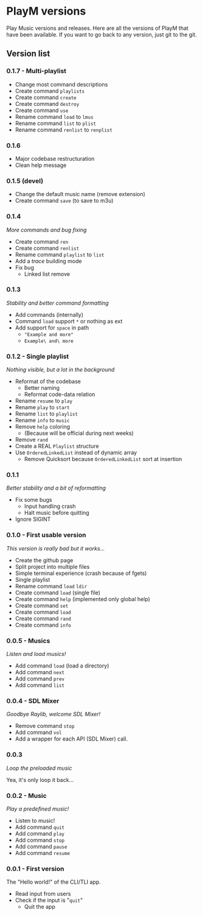 # PlayM versions

Play Music versions and releases. Here are all the versions of PlayM that have been available. If you want to go back to any version, just git to the git.

## Version list

### 0.1.7 - Multi-playlist

- Change most command descriptions
- Create command `playlists`
- Create command `create`
- Create command `destroy`
- Create command `use`
- Rename command `load` to `lmus`
- Rename command `list` to `plist`
- Rename command `renlist` to `renplist`

### 0.1.6

- Major codebase restructuration
- Clean help message

### 0.1.5 (devel)

- Change the default music name (remove extension)
- Create command `save` (to save to m3u)

### 0.1.4

_More commands and bug fixing_

- Create command `ren`
- Create command `renlist`
- Rename command `playlist` to `list`
- Add a _trace_ building mode
- Fix bug
  - Linked list remove

### 0.1.3

_Stability and better command formatting_

- Add commands (internally)
- Command `load` support `*` or nothing as ext
- Add support for `space` in path
  - `"Example and more"`
  - `Example\ and\ more`

### 0.1.2 - Single playlist

_Nothing visible, but a lot in the background_

- Reformat of the codebase
  - Better naming
  - Reformat code-data relation
- Rename `resume` to `play`
- Rename `play` to `start`
- Rename `list` to `playlist`
- Rename `info` to `music`
- Remove `help` coloring 
  - (Because will be official during next weeks)
- Remove `rand`
- Create a REAL `Playlist` structure
- Use `OrderedLinkedList` instead of dynamic array
  - Remove Quicksort because `OrderedLinkedList` sort at insertion

### 0.1.1

_Better stability and a bit of reformatting_

- Fix some bugs
  - Input handling crash
  - Halt music before quitting
- Ignore SIGINT

### 0.1.0 - First usable version

_This version is really bad but it works..._

- Create the github page
- Split project into multiple files
- Simple terminal experience (crash because of fgets)
- Single playlist
- Rename command `load` `ldir`
- Create command `load` (single file)
- Create command `help` (implemented only global help)
- Create command `set`
- Create command `load`
- Create command `rand`
- Create command `info`

### 0.0.5 - Musics

_Listen and load musics!_

- Add command `load` (load a directory)
- Add command `next`
- Add command `prev`
- Add command `list`

### 0.0.4 - SDL Mixer

_Goodbye Raylib, welcome SDL Mixer!_

- Remove command `stop`
- Add command `vol`
- Add a wrapper for each API (SDL Mixer) call.

### 0.0.3

_Loop the preloaded music_

Yea, it's only loop it back...

### 0.0.2 - Music

_Play a predefined music!_

- Listen to music!
- Add command `quit`
- Add command `play`
- Add command `stop`
- Add command `pause`
- Add command `resume`

### 0.0.1 - First version

The "Hello world!" of the CLI/TLI app.

- Read input from users
- Check if the input is "`quit`"
  - Quit the app
